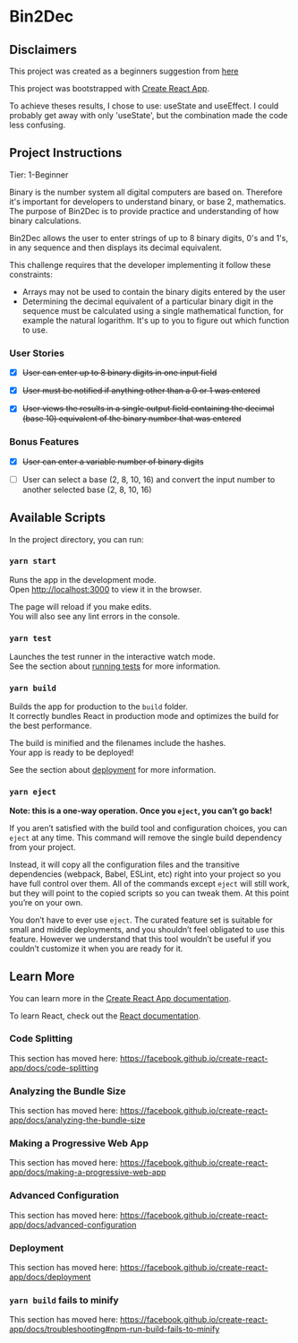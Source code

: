 # Bin2Dec

## Disclaimers

This project was created as a beginners suggestion from [here](https://github.com/florinpop17/app-ideas/blob/master/Projects/1-Beginner/Bin2Dec-App.md)

This project was bootstrapped with [Create React App](https://github.com/facebook/create-react-app).

To achieve theses results, I chose to use: useState and useEffect. I could probably
get away with only 'useState', but the combination made the code less confusing.

## Project Instructions

Tier: 1-Beginner

Binary is the number system all digital computers are based on. Therefore it's 
important for developers to understand binary, or base 2, mathematics. The purpose 
of Bin2Dec is to provide practice and understanding of how binary calculations.

Bin2Dec allows the user to enter strings of up to 8 binary digits, 0's and 1's, 
in any sequence and then displays its decimal equivalent.

This challenge requires that the developer implementing it follow these constraints:

- Arrays may not be used to contain the binary digits entered by the user
- Determining the decimal equivalent of a particular binary digit in the sequence 
must be calculated using a single mathematical function, for example the natural 
logarithm. It's up to you to figure out which function to use.

### User Stories
- [x] <del>User can enter up to 8 binary digits in one 
input field</del>

- [x] <del>User must be notified if anything other than 
a 0 or 1 was entered</del>

- [x] <del>User views the results in a single output field 
containing the decimal (base 10) equivalent of the binary number that was entered</del>

### Bonus Features
- [x] <del>User can enter a variable number of binary digits</del>

- [ ] User can select a base (2, 8, 10, 16) and convert the input number
to another selected base (2, 8, 10, 16)

## Available Scripts

In the project directory, you can run:

### `yarn start`

Runs the app in the development mode.<br />
Open [http://localhost:3000](http://localhost:3000) to view it in the browser.

The page will reload if you make edits.<br />
You will also see any lint errors in the console.

### `yarn test`

Launches the test runner in the interactive watch mode.<br />
See the section about [running tests](https://facebook.github.io/create-react-app/docs/running-tests) for more information.

### `yarn build`

Builds the app for production to the `build` folder.<br />
It correctly bundles React in production mode and optimizes the build for the best performance.

The build is minified and the filenames include the hashes.<br />
Your app is ready to be deployed!

See the section about [deployment](https://facebook.github.io/create-react-app/docs/deployment) for more information.

### `yarn eject`

**Note: this is a one-way operation. Once you `eject`, you can’t go back!**

If you aren’t satisfied with the build tool and configuration choices, you can `eject` at any time. This command will remove the single build dependency from your project.

Instead, it will copy all the configuration files and the transitive dependencies (webpack, Babel, ESLint, etc) right into your project so you have full control over them. All of the commands except `eject` will still work, but they will point to the copied scripts so you can tweak them. At this point you’re on your own.

You don’t have to ever use `eject`. The curated feature set is suitable for small and middle deployments, and you shouldn’t feel obligated to use this feature. However we understand that this tool wouldn’t be useful if you couldn’t customize it when you are ready for it.

## Learn More

You can learn more in the [Create React App documentation](https://facebook.github.io/create-react-app/docs/getting-started).

To learn React, check out the [React documentation](https://reactjs.org/).

### Code Splitting

This section has moved here: https://facebook.github.io/create-react-app/docs/code-splitting

### Analyzing the Bundle Size

This section has moved here: https://facebook.github.io/create-react-app/docs/analyzing-the-bundle-size

### Making a Progressive Web App

This section has moved here: https://facebook.github.io/create-react-app/docs/making-a-progressive-web-app

### Advanced Configuration

This section has moved here: https://facebook.github.io/create-react-app/docs/advanced-configuration

### Deployment

This section has moved here: https://facebook.github.io/create-react-app/docs/deployment

### `yarn build` fails to minify

This section has moved here: https://facebook.github.io/create-react-app/docs/troubleshooting#npm-run-build-fails-to-minify
